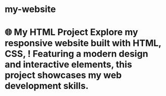 # my-website
# 🌐 My HTML Project  Explore my responsive website built with HTML, CSS, ! Featuring a modern design and interactive elements, this project showcases my web development skills. 
